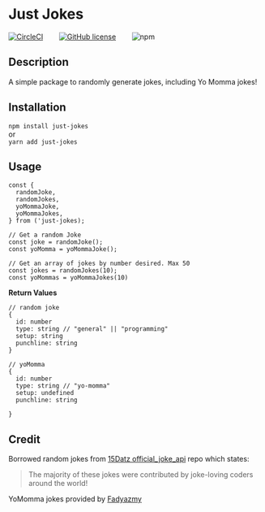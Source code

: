 # Just Jokes

[![CircleCI](https://circleci.com/gh/circleci/circleci-docs.svg?style=shield)](https://circleci.com/gh/alexwasik/just-jokes)
&nbsp;&nbsp;&nbsp;&nbsp;&nbsp;&nbsp;
[![GitHub license](https://img.shields.io/github/license/alexwasik/just-jokes)](https://github.com/alexwasik/just-jokes/blob/main/LICENSE)
&nbsp;&nbsp;&nbsp;&nbsp;&nbsp;&nbsp;
![npm](https://img.shields.io/npm/v/just-jokes)

## Description

A simple package to randomly generate jokes, including Yo Momma jokes!

## Installation

`npm install just-jokes`<br/>
or<br/>
`yarn add just-jokes`

## Usage

```
const {
  randomJoke,
  randomJokes,
  yoMommaJoke,
  yoMommaJokes,
} from ('just-jokes);

// Get a random Joke
const joke = randomJoke();
const yoMomma = yoMommaJoke();

// Get an array of jokes by number desired. Max 50
const jokes = randomJokes(10);
const yoMommas = yoMommaJokes(10)
```

**Return Values**

```
// random joke
{
  id: number
  type: string // "general" || "programming"
  setup: string
  punchline: string
}

// yoMomma
{
  id: number
  type: string // "yo-momma"
  setup: undefined
  punchline: string

}
```

## Credit

Borrowed random jokes from [15Datz official_joke_api](https://github.com/15Dkatz/official_joke_api) repo which states:

> The majority of these jokes were contributed by joke-loving coders around the world!

YoMomma jokes provided by [Fadyazmy](https://www.npmjs.com/package/yo-mamma)

